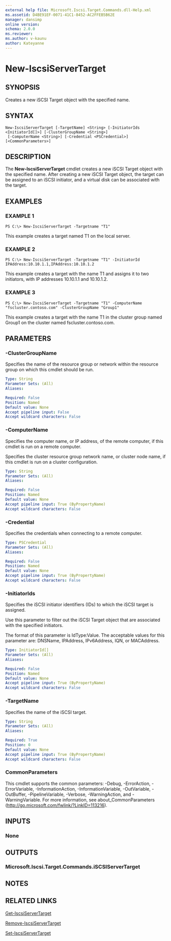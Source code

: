 ```yaml
---
external help file: Microsoft.Iscsi.Target.Commands.dll-Help.xml
ms.assetid: D4BE91EF-0071-41C1-8452-AC2FFEB5B62E
manager: dansimp
online version: 
schema: 2.0.0
ms.reviewer:
ms.author: v-kaunu
author: Kateyanne
---
```


# New-IscsiServerTarget

## SYNOPSIS
Creates a new iSCSI Target object with the specified name.

## SYNTAX

```
New-IscsiServerTarget [-TargetName] <String> [-InitiatorIds <InitiatorId[]>] [-ClusterGroupName <String>]
 [-ComputerName <String>] [-Credential <PSCredential>] [<CommonParameters>]
```

## DESCRIPTION
The **New-IscsiServerTarget** cmdlet creates a new iSCSI Target object with the specified name.
After creating a new iSCSI Target object, the target can be assigned to an iSCSI initiator, and a virtual disk can be associated with the target.

## EXAMPLES

### EXAMPLE 1
```
PS C:\> New-IscsiServerTarget -Targetname "T1"
```

This example creates a target named T1 on the local server.

### EXAMPLE 2
```
PS C:\> New-IscsiServerTarget -Targetname "T1" -InitiatorId IPAddress:10.10.1.1,IPAddress:10.10.1.2
```

This example creates a target with the name T1 and assigns it to two initiators, with IP addresses 10.10.1.1 and 10.10.1.2.

### EXAMPLE 3
```
PS C:\> New-IscsiServerTarget -Targetname "T1" -ComputerName "fscluster.contoso.com" -ClusterGroupName "Group1"
```

This example creates a target with the name T1 in the cluster group named Group1 on the cluster named fscluster.contoso.com.

## PARAMETERS

### -ClusterGroupName
Specifies the name of the resource group or network within the resource group on which this cmdlet should be run.

```yaml
Type: String
Parameter Sets: (All)
Aliases: 

Required: False
Position: Named
Default value: None
Accept pipeline input: False
Accept wildcard characters: False
```

### -ComputerName
Specifies the computer name, or IP address, of the remote computer, if this cmdlet is run on a remote computer. 

Specifies the cluster resource group network name, or cluster node name, if this cmdlet is run on a cluster configuration.

```yaml
Type: String
Parameter Sets: (All)
Aliases: 

Required: False
Position: Named
Default value: None
Accept pipeline input: True (ByPropertyName)
Accept wildcard characters: False
```

### -Credential
Specifies the credentials when connecting to a remote computer.

```yaml
Type: PSCredential
Parameter Sets: (All)
Aliases: 

Required: False
Position: Named
Default value: None
Accept pipeline input: True (ByPropertyName)
Accept wildcard characters: False
```

### -InitiatorIds
Specifies the iSCSI initiator identifiers (IDs) to which the iSCSI target is assigned. 

Use this parameter to filter out the iSCSI Target object that are associated with the specified initiators. 

The format of this parameter is IdType:Value. 
The acceptable values for this parameter are: DNSName, IPAddress, IPv6Address, IQN, or MACAddress.

```yaml
Type: InitiatorId[]
Parameter Sets: (All)
Aliases: 

Required: False
Position: Named
Default value: None
Accept pipeline input: True (ByPropertyName)
Accept wildcard characters: False
```

### -TargetName
Specifies the name of the iSCSI target.

```yaml
Type: String
Parameter Sets: (All)
Aliases: 

Required: True
Position: 0
Default value: None
Accept pipeline input: True (ByPropertyName)
Accept wildcard characters: False
```

### CommonParameters
This cmdlet supports the common parameters: -Debug, -ErrorAction, -ErrorVariable, -InformationAction, -InformationVariable, -OutVariable, -OutBuffer, -PipelineVariable, -Verbose, -WarningAction, and -WarningVariable. For more information, see about_CommonParameters (http://go.microsoft.com/fwlink/?LinkID=113216).

## INPUTS

### None

## OUTPUTS

### Microsoft.Iscsi.Target.Commands.iSCSIServerTarget

## NOTES

## RELATED LINKS

[Get-IscsiServerTarget](./Get-IscsiServerTarget.md)

[Remove-IscsiServerTarget](./Remove-IscsiServerTarget.md)

[Set-IscsiServerTarget](./Set-IscsiServerTarget.md)


